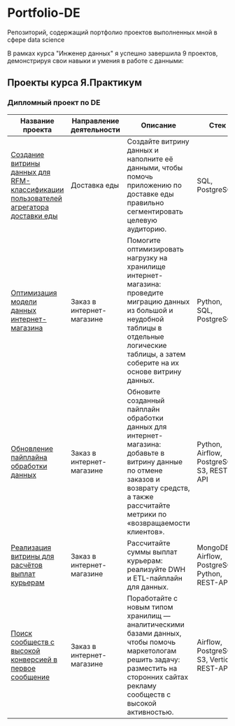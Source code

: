 # Portfolio-DE
Репозиторий, содержащий портфолио проектов выполненных мной в сфере data science


В рамках курса "Инженер данных" я успешно завершила 9 проектов, демонстрируя свои навыки и умения в работе с данными:

## Проекты курса Я.Практикум
### Дипломный проект по DE
| Название проекта | Направление деятельности | Описание | Стек |
|------------------|--------------------------|----------|------|
| [Создание витрины данных для RFM-классификации пользователей агрегатора доставки еды](https://github.com/StefankinaOlya/Portfolio-DE/tree/main/Актуализация%20модели%20данных) | Доставка еды | Создайте витрину данных и наполните её данными, чтобы помочь приложению по доставке еды правильно сегментировать целевую аудиторию. | SQL, PostgreSQL |
| [Оптимизация модели данных интернет-магазина](https://github.com/StefankinaOlya/Portfolio-DE/tree/main/DWH%20и%20пересмотр%20модели%20данных) | Заказ в интернет-магазине | Помогите оптимизировать нагрузку на хранилище интернет-магазина: проведите миграцию данных из большой и неудобной таблицы в отдельные логические таблицы, а затем соберите на их основе витрину данных.  | Python, SQL, PostgreSQL |
| [Обновление пайплайна обработки данных ](https://github.com/StefankinaOlya/Portfolio-DE/tree/main/ETL%20и%20автоматизации%20подготовки%20данных) | Заказ в интернет-магазине | Обновите созданный пайплайн обработки данных для интернет-магазина: добавьте в витрину данные по отмене заказов и возврату средств, а также рассчитайте метрики по «возвращаемости клиентов». | Python, Airflow, PostgreSQL, S3, REST-API |
| [Реализация витрины для расчётов выплат курьерам](https://github.com/StefankinaOlya/Portfolio-DE/tree/main/DWH%20для%20нескольких%20источников) | Заказ в интернет-магазине | Рассчитайте суммы выплат курьерам: реализуйте DWH и ETL-пайплайн для данных.  | MongoDB, Airflow, PostgreSQL, Python, REST-API |
| [Поиск сообществ с высокой конверсией в первое сообщение](https://github.com/StefankinaOlya/Portfolio-DE/blob/main/Поиск%20сообществ%20с%20высокой%20конверсией%20в%20первое%20сообщение) | Заказ в интернет-магазине | Поработайте с новым типом хранилищ — аналитическими базами данных, чтобы помочь маркетологам решить задачу: разместить на сторонних сайтах рекламу сообществ с высокой активностью.  | Airflow, PostgreSQL, S3, Vertica, REST-API.|


